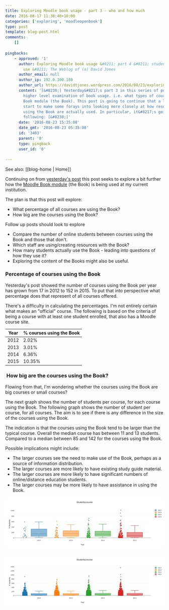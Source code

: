 ```yaml
---
title: Exploring Moodle book usage - part 3 - who and how much
date: 2016-08-17 11:38:40+10:00
categories: ['exploring', 'moodleopenbook']
type: post
template: blog-post.html
comments:
    []
    
pingbacks:
    - approved: '1'
      author: Exploring Moodle book usage &#8211; part 4 &#8211; students and initial
        use &#8211; The Weblog of (a) David Jones
      author_email: null
      author_ip: 192.0.100.180
      author_url: https://davidtjones.wordpress.com/2016/08/23/exploring-moodle-book-usage-part-4-students-and-initial-use/
      content: '[&#8230;] Yesterday&#8217;s part 3 in this series of posts continued the
        higher level examination of book usage. i.e. what types of courses use the Moodle
        Book module (the Book). This post is going to continue that a little and then
        start to make some forays into looking more closely at how resources produced
        using the Book are actually used. In particular, it&#8217;s going to look at the
        following: [&#8230;]'
      date: '2016-08-23 15:35:08'
      date_gmt: '2016-08-23 05:35:08'
      id: '3403'
      parent: '0'
      type: pingback
      user_id: '0'
    
---
```


See also: [[blog-home | Home]]

Continuing on from [yesterday's post](/blog2/2016/08/16/exploring-moodle-book-usage-part-2-overall-use/) this post seeks to explore a bit further how the [Moodle Book module](https://docs.moodle.org/31/en/Book_module) (the Book) is being used at my current institution.

The plan is that this post will explore:

- What percentage of all courses are using the Book?
- How big are the courses using the Book?

Follow up posts should look to explore

- Compare the number of online students between courses using the Book and those that don't.
- Which staff are using/creating resources with the Book?
- How many students actually use the Book - leading into questions of how they use it?
- Exploring the content of the Books might also be useful.

### Percentage of courses using the Book

Yesterday's post showed the number of courses using the Book per year has grown from 17 in 2012 to 152 in 2015. To put that into perspective what percentage does that represent of all courses offered.

There's a difficulty in calculating the percentages. I'm not entirely certain what makes an "official" course. The following is based on the criteria of being a course with at least one student enrolled, that also has a Moodle course site.

| Year | % courses using the Book |
| --- | --- |
| 2012 | 2.02% |
| 2013 | 3.01% |
| 2014 | 6.36% |
| 2015 | 10.35% |

###  How big are the courses using the Book?

Flowing from that, I'm wondering whether the courses using the Book are big courses or small courses?

The next graph shows the number of students per course, for each course using the Book. The following graph shows the number of student per course, for all courses. The aim is to see if there is any difference in the size of the courses using the Book.

The indication is that the courses using the Book tend to be larger than the typical course. Overall the median course has between 11 and 13 students. Compared to a median between 85 and 142 for the courses using the Book.

Possible implications might include:

- The larger courses see the need to make use of the Book, perhaps as a source of information distribution.
- The larger courses are more likely to have existing study guide material.
- The larger courses are more likely to have significant numbers of online/distance education students.
- The larger courses may be more likely to have assistance in using the Book.

[![Students per course using the Book](images/28417783193_1f07dd6118_z.jpg)](https://www.flickr.com/photos/david_jones/28417783193/in/dateposted-public/ "Students per course using the Book")     [![Students per all courses](images/28417783043_f01bf44ce3_z.jpg)](https://www.flickr.com/photos/david_jones/28417783043/in/dateposted-public/ "Students per all courses")